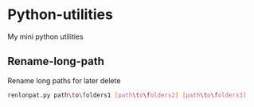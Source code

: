 # Python-utilities
My mini python utilities

## Rename-long-path
Rename long paths for later delete
```bash
renlonpat.py path\to\folders1 [path\to\folders2] [path\to\folders3]
```